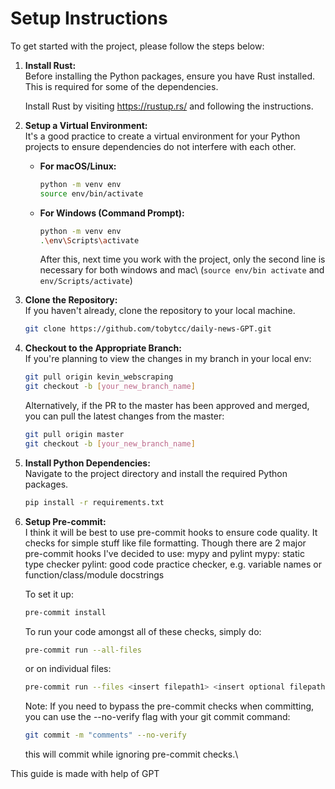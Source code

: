 # Setup Instructions

To get started with the project, please follow the steps below:

1. **Install Rust:**\
    Before installing the Python packages, ensure you have Rust installed. This is required for some of the dependencies.

    Install Rust by visiting https://rustup.rs/ and following the instructions.

2. **Setup a Virtual Environment:**\
    It's a good practice to create a virtual environment for your Python projects to ensure dependencies do not interfere with each other.

   - **For macOS/Linux:**
     ```bash
     python -m venv env
     source env/bin/activate
     ```

   - **For Windows (Command Prompt):**
     ```bash
     python -m venv env
     .\env\Scripts\activate
     ```

     After this, next time you work with the project, only the second line is necessary for both windows and mac\ (```source env/bin activate``` and ```env/Scripts/activate```)

3. **Clone the Repository:**\
    If you haven't already, clone the repository to your local machine.
    ```bash
    git clone https://github.com/tobytcc/daily-news-GPT.git
    ```

4. **Checkout to the Appropriate Branch:**\
    If you're planning to view the changes in my branch in your local env:
    ```bash
    git pull origin kevin_webscraping
    git checkout -b [your_new_branch_name]
    ```

    Alternatively, if the PR to the master has been approved and merged, you can pull the latest changes from the master:
    ```bash
    git pull origin master
    git checkout -b [your_new_branch_name]
    ```

5. **Install Python Dependencies:**\
    Navigate to the project directory and install the required Python packages.
    ```bash
    pip install -r requirements.txt
    ```

6. **Setup Pre-commit:**\
    I think it will be best to use pre-commit hooks to ensure code quality. It checks for simple stuff like file formatting. Though there are 2 major pre-commit hooks I've decided to use: mypy and pylint
    mypy: static type checker
    pylint: good code practice checker, e.g. variable names or function/class/module docstrings

    To set it up:
    ```bash
    pre-commit install
    ```

    To run your code amongst all of these checks, simply do:
    ```bash
    pre-commit run --all-files
    ```
    or on individual files:
    ```bash
    pre-commit run --files <insert filepath1> <insert optional filepath2> ...
    ```

    Note: If you  need to bypass the pre-commit checks when committing, you can use the --no-verify flag with your git commit command:
    ```bash
    git commit -m "comments" --no-verify
    ```
    this will commit while ignoring pre-commit checks.\


This guide is made with help of GPT
